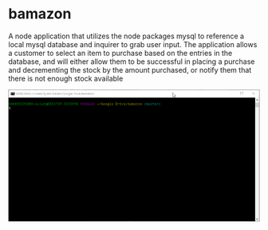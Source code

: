 # bamazon
A node application that utilizes the node packages mysql to reference a local mysql database and inquirer to grab user input. The application allows a customer to select an item to purchase based on the entries in the database, and will either allow them to be successful in placing a purchase and decrementing the stock by the amount purchased, or notify them that there is not enough stock available

![](eyWiuVgCJ4.gif)
